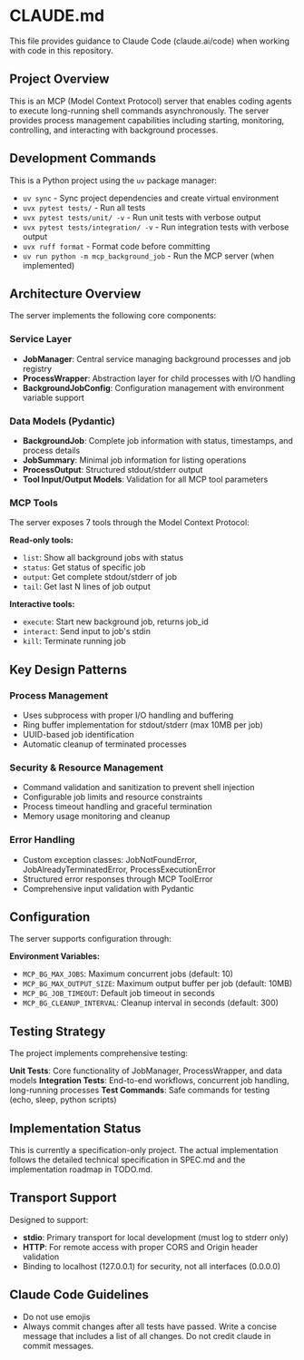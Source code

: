 # CLAUDE.md

This file provides guidance to Claude Code (claude.ai/code) when working with code in this repository.

## Project Overview

This is an MCP (Model Context Protocol) server that enables coding agents to execute long-running shell commands asynchronously. The server provides process management capabilities including starting, monitoring, controlling, and interacting with background processes.

## Development Commands

This is a Python project using the `uv` package manager:

- `uv sync` - Sync project dependencies and create virtual environment
- `uvx pytest tests/` - Run all tests
- `uvx pytest tests/unit/ -v` - Run unit tests with verbose output
- `uvx pytest tests/integration/ -v` - Run integration tests with verbose output
- `uvx ruff format` - Format code before committing
- `uv run python -m mcp_background_job` - Run the MCP server (when implemented)

## Architecture Overview

The server implements the following core components:

### Service Layer
- **JobManager**: Central service managing background processes and job registry
- **ProcessWrapper**: Abstraction layer for child processes with I/O handling
- **BackgroundJobConfig**: Configuration management with environment variable support

### Data Models (Pydantic)
- **BackgroundJob**: Complete job information with status, timestamps, and process details
- **JobSummary**: Minimal job information for listing operations
- **ProcessOutput**: Structured stdout/stderr output
- **Tool Input/Output Models**: Validation for all MCP tool parameters

### MCP Tools
The server exposes 7 tools through the Model Context Protocol:

**Read-only tools:**
- `list`: Show all background jobs with status
- `status`: Get status of specific job 
- `output`: Get complete stdout/stderr of job
- `tail`: Get last N lines of job output

**Interactive tools:**
- `execute`: Start new background job, returns job_id
- `interact`: Send input to job's stdin
- `kill`: Terminate running job

## Key Design Patterns

### Process Management
- Uses subprocess with proper I/O handling and buffering
- Ring buffer implementation for stdout/stderr (max 10MB per job)
- UUID-based job identification
- Automatic cleanup of terminated processes

### Security & Resource Management
- Command validation and sanitization to prevent shell injection
- Configurable job limits and resource constraints
- Process timeout handling and graceful termination
- Memory usage monitoring and cleanup

### Error Handling
- Custom exception classes: JobNotFoundError, JobAlreadyTerminatedError, ProcessExecutionError
- Structured error responses through MCP ToolError
- Comprehensive input validation with Pydantic

## Configuration

The server supports configuration through:

**Environment Variables:**
- `MCP_BG_MAX_JOBS`: Maximum concurrent jobs (default: 10)
- `MCP_BG_MAX_OUTPUT_SIZE`: Maximum output buffer per job (default: 10MB)
- `MCP_BG_JOB_TIMEOUT`: Default job timeout in seconds
- `MCP_BG_CLEANUP_INTERVAL`: Cleanup interval in seconds (default: 300)

## Testing Strategy

The project implements comprehensive testing:

**Unit Tests**: Core functionality of JobManager, ProcessWrapper, and data models
**Integration Tests**: End-to-end workflows, concurrent job handling, long-running processes
**Test Commands**: Safe commands for testing (echo, sleep, python scripts)

## Implementation Status

This is currently a specification-only project. The actual implementation follows the detailed technical specification in SPEC.md and the implementation roadmap in TODO.md.

## Transport Support

Designed to support:
- **stdio**: Primary transport for local development (must log to stderr only)
- **HTTP**: For remote access with proper CORS and Origin header validation
- Binding to localhost (127.0.0.1) for security, not all interfaces (0.0.0.0)

## Claude Code Guidelines

- Do not use emojis
- Always commit changes after all tests have passed. Write a concise message that includes a list of all changes. Do not credit claude in commit messages.